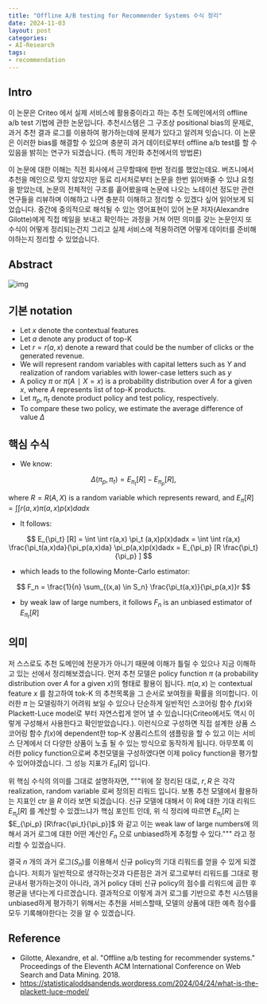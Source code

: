 ```yaml
---
title: "Offline A/B testing for Recommender Systems 수식 정리"
date: 2024-11-03
layout: post
categories: 
- AI-Research
tags: 
- recommendation
---
```



## Intro
이 논문은 Criteo 에서 실제 서비스에 활용중이라고 하는 추천 도메인에서의 offline a/b test 기법에 관한 논문입니다. 추천시스템은 그 구조상 positional bias의 문제로, 과거 추천 결과 로그를 이용하여 평가하는데에 문제가 있다고 알려져 잇습니다. 이 논문은 이러한 bias를 해결할 수 있으며 충분히 과거 데이터로부터 offline a/b test를 할 수 있음을 밝히는 연구가 되겠습니다. (특히 개인화 추천에서의 방법론)

이 논문에 대한 이해는 직전 회사에서 근무할때에 한번 정리를 했었는데요. 버즈니에서 추천을 메인으로 맞지 않았지만 동료 리서처로부터 논문을 한번 읽어봐줄 수 있냐 요청을 받았는데, 논문의 전체적인 구조를 훝어봤을때 논문에 나오는 노테이션 정도만 관련 연구들을 리뷰하며 이해하고 나면 충분히 이해하고 정리할 수 있겠다 싶어 읽어보게 되었습니다. 중간에 중의적으로 해석될 수 있는 영어표현이 있어 논문 저자(Alexandre Gilotte)에게 직접 메일을 보내고 확인하는 과정을 거쳐 어떤 의미를 갖는 논문인지 또 수식이 어떻게 정리되는건지 그리고 실제 서비스에 적용하려면 어떻게 데이터를 준비해야하는지 정리할 수 있었습니다. 

## Abstract
![img](https://000namc.xyz/nginx/blog/offline-abtest/figure1.jpeg)

## 기본 notation
-   Let $x$ denote the contextual features
-   Let $a$ denote any product of top-K
-   Let $r = r(a, x)$ denote a reward that could be the number of clicks or the generated revenue.
-   We will represent random variables with capital letters such as $Y$ and realization of random variables with lower-case letters such as $y$
-   A policy $\pi$ or $\pi(A∣X = x)$ is a probability distribution over $A$ for a given $x$, where $A$ represents list of top-K products.
-   Let $\pi_p, \pi_t$ denote product policy and test policy, respectively.
-   To compare these two policy, we estimate the average difference of value $Δ$

## 핵심 수식
-   We know:

$$
Δ(\pi_p, \pi_t) = E_{\pi_t} [R] − E_{\pi_p} [R],
$$

where $R = R(A, X )$ is a random variable which represents reward, and $E_\pi [R] = ∫∫ r(a, x)\pi(a, x)p(x)dadx$

-   It follows:

$$
E_{\pi_t} [R] = \int \int r(a,x) \pi_t (a,x)p(x)dadx
= \int \int r(a,x) \frac{\pi_t(a,x)da}{\pi_p(a,x)da} \pi_p(a,x)p(x)dadx
= E_{\pi_p} [R \frac{\pi_t}{\pi_p} ]
$$

-   which leads to the following Monte-Carlo estimator:

$$
F_n = \frac{1}{n} \sum_{(x,a) \in S_n} \frac{\pi_t(a,x)}{\pi_p(a,x)}r
$$

-   by weak law of large numbers, it follows $F_n$ is an unbiased estimator of $E_{\pi_t} [R]$

## 의미
저 스스로도 추천 도메인에 전문가가 아니기 때문에 이해가 틀릴 수 있으나 지금 이해하고 있는 선에서 정리해보겠습니다. 먼저 추천 모델은 policy function $\pi$ (a probability distribution over $A$ for a given  $x$)의 형태로 활용이 됩니다. $\pi(a,x)$ 는 contextual feature $x$ 를 참고하여 tok-K 의 추천목록을 그 순서로 보여줬을 확률을 의미합니다. 이러한 $\pi$ 는 모델링하기 어려워 보일 수 있으나 단순하게 일반적인 스코어링 함수 $f(x)$와 Plackett-Luce model로 부터 자연스럽게 얻어 낼 수 있습니다(Criteo에서도 역시 이렇게 구성해서 사용한다고 확인받았습니다.). 이런식으로 구성하면 직접 설계한 상품 스코어링 함수 $f(x)$에 dependent한 top-K 상품리스트의 샘플링을 할 수 있고 이는 서비스 단계에서 더 다양한 상품이 노출 될 수 있는 방식으로 동작하게 됩니다. 아무쪼록 이러한 policy function으로써 추천모델을 구성하였다면 이제 policy function을 평가할 수 있어야겠습니다. 그 성능 지표가 $E_\pi [R]$ 입니다. 

위 핵심 수식의 의미를 그대로 설명하자면, """위에 잘 정리된 대로, $r, R$ 은 각각 realization, random variable 로써 정의된 리워드 입니다. 보통 추천 모델에서 활용하는 지표인 ctr 을 $R$ 이라 보면 되겠습니다. 신규 모델에 대해서 이 R에 대한 기대 리워드 $E_{\pi_t} [R]$ 를 계산할 수 있겠느냐가 핵심 포인트 인데, 위 식 정리에 따르면 $E_{\pi_t} [R]$ 는 $E_{\pi_p} [R\frac{\pi_t}{\pi_p}]$ 와 같고 이는 weak law of large numbers에 의해서 과거 로그에 대한 어떤 계산인 $F_n$ 으로 unbiased하게 추정할 수 있다.""" 라고 정리할 수 있겠습니다. 

결국 $n$ 개의 과거 로그($S_n$)를 이용해서 신규 policy의 기대 리워드를 얻을 수 있게 되겠습니다. 저희가 일반적으로 생각하는것과 다른점은 과거 로그로부터 리워드를 그대로 평균내서 평가하는것이 아니라, 과거 policy 대비 신규 policy의 점수를 리워드에 곱한 후 평균을 낸다는게 다르겠습니다. 결과적으로 이렇게 과거 로그를 기반으로 추천 시스템을 unbiased하게 평가하기 위해서는 추천을 서비스할때, 모델의 상품에 대한 예측 점수를 모두 기록해야한다는 것을 알 수 있겠습니다.   

## Reference
-   Gilotte, Alexandre, et al. "Offline a/b testing for recommender systems." Proceedings of the Eleventh ACM International Conference on Web Search and Data Mining. 2018.
-   <https://statisticaloddsandends.wordpress.com/2024/04/24/what-is-the-plackett-luce-model/>
